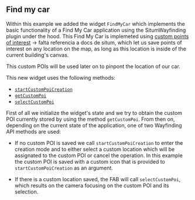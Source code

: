 ## Find my car

Within this example we added the widget `FindMyCar` which implements the basic functionality of a Find My Car application using the SitumWayfinding plugin under the hood. This Find My Car is implemeted using [custom points of interest]() -> falta referencia a docs de situm, which let us save points of interest on any location on the map, as long as this location is inside of the current building's canvas.

This custom POIs will be used later on to pinpont the location of our car.

This new widget uses the following methods:

- [`startCustomPoiCreation`](https://pub.dev/documentation/situm_flutter_wayfinding/latest/situm_flutter_wayfinding/SitumFlutterWayfinding/startCustomPoiCreation.html)
- [`getCustomPoi`](https://pub.dev/documentation/situm_flutter_wayfinding/latest/situm_flutter_wayfinding/SitumFlutterWayfinding/getCustomPoi.html)
- [`selectCustomPoi`](https://pub.dev/documentation/situm_flutter_wayfinding/latest/situm_flutter_wayfinding/SitumFlutterWayfinding/selectCustomPoi.html)

First of all we initialize the widget's state and we try to obtain the custom POI currently stored by using the method `getCustomPoi`. From then on, depending on the current state of the application, one of two Wayfinding API methods are used:

- If no custom POI is saved we call `startCustomPoiCreation` to enter the creation mode and to either select a custom location which will be assignated to the custom POI or cancel the operation. In this example the custom POI is saved with a custom icon that is provided to `startCustomPoiCreation` as an argument.

- If there is a custom location saved, the FAB will call `selectCustomPoi`, which results on the camera focusing on the custom POI and its selection.
